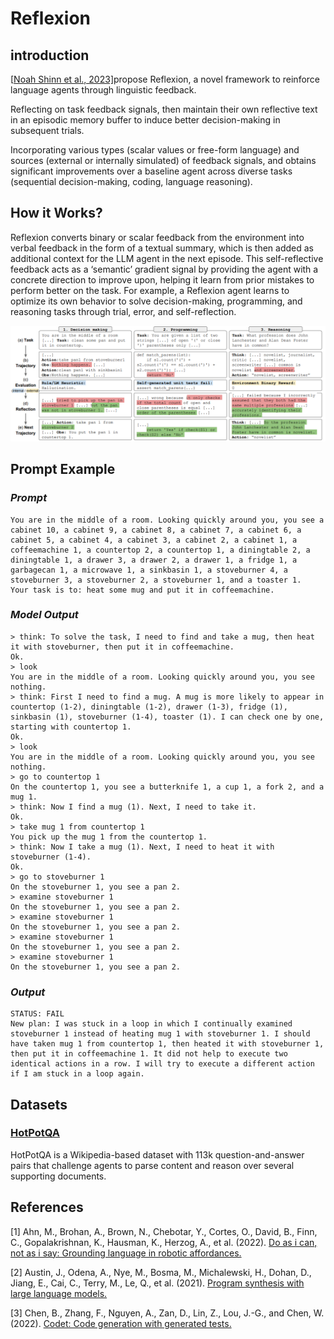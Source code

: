 

# **Reflexion**

## introduction

[[Noah Shinn et al., 2023\]](https://arxiv.org/abs/2303.11366)propose Reflexion, a novel framework to reinforce language agents through linguistic feedback.

Reflecting on task feedback signals, then maintain their own reflective text in an episodic memory buffer to induce better decision-making in subsequent trials.

Incorporating various types (scalar values or free-form language) and sources (external or internally simulated) of feedback signals, and obtains significant improvements over a baseline agent across diverse tasks (sequential decision-making, coding, language reasoning).


## How it Works?

Reflexion converts binary or scalar feedback from the environment into verbal feedback in the form of a textual summary, which is then added as additional context for the LLM agent in the next episode. This self-reflective feedback acts as a ‘semantic’ gradient signal by providing the agent with a concrete direction to improve upon, helping it learn from prior mistakes to perform better on the task.  For example, a Reflexion agent learns to optimize its own behavior to solve decision-making, programming, and reasoning tasks through trial, error, and self-reflection.

![](pictures\1.png)



## Prompt Example

### *Prompt*

```
You are in the middle of a room. Looking quickly around you, you see a cabinet 10, a cabinet 9, a cabinet 8, a cabinet 7, a cabinet 6, a cabinet 5, a cabinet 4, a cabinet 3, a cabinet 2, a cabinet 1, a coffeemachine 1, a countertop 2, a countertop 1, a diningtable 2, a diningtable 1, a drawer 3, a drawer 2, a drawer 1, a fridge 1, a garbagecan 1, a microwave 1, a sinkbasin 1, a stoveburner 4, a stoveburner 3, a stoveburner 2, a stoveburner 1, and a toaster 1.
Your task is to: heat some mug and put it in coffeemachine.
```

### *Model Output*

```
> think: To solve the task, I need to find and take a mug, then heat it with stoveburner, then put it in coffeemachine.
Ok.
> look
You are in the middle of a room. Looking quickly around you, you see nothing.
> think: First I need to find a mug. A mug is more likely to appear in countertop (1-2), diningtable (1-2), drawer (1-3), fridge (1), sinkbasin (1), stoveburner (1-4), toaster (1). I can check one by one, starting with countertop 1.
Ok.
> look
You are in the middle of a room. Looking quickly around you, you see nothing.
> go to countertop 1
On the countertop 1, you see a butterknife 1, a cup 1, a fork 2, and a mug 1.
> think: Now I find a mug (1). Next, I need to take it.
Ok.
> take mug 1 from countertop 1
You pick up the mug 1 from the countertop 1.
> think: Now I take a mug (1). Next, I need to heat it with stoveburner (1-4).
Ok.
> go to stoveburner 1
On the stoveburner 1, you see a pan 2.
> examine stoveburner 1
On the stoveburner 1, you see a pan 2.
> examine stoveburner 1
On the stoveburner 1, you see a pan 2.
> examine stoveburner 1
On the stoveburner 1, you see a pan 2.
> examine stoveburner 1
On the stoveburner 1, you see a pan 2.
```

### *Output* 

```
STATUS: FAIL
New plan: I was stuck in a loop in which I continually examined stoveburner 1 instead of heating mug 1 with stoveburner 1. I should have taken mug 1 from countertop 1, then heated it with stoveburner 1, then put it in coffeemachine 1. It did not help to execute two identical actions in a row. I will try to execute a different action if I am stuck in a loop again. 
```

## Datasets

### [HotPotQA](https://arxiv.org/abs/1809.09600)
HotPotQA is a Wikipedia-based dataset with 113k question-and-answer pairs that challenge agents to parse content and reason over several supporting documents.


## References

[1] Ahn, M., Brohan, A., Brown, N., Chebotar, Y., Cortes, O., David, B., Finn, C., Gopalakrishnan, K., Hausman, K., Herzog, A., et al. (2022). [Do as i can, not as i say: Grounding language in robotic affordances. ](https://arxiv.org/abs/2204.01691)

[2] Austin, J., Odena, A., Nye, M., Bosma, M., Michalewski, H., Dohan, D., Jiang, E., Cai, C., Terry, M., Le, Q., et al. (2021). [Program synthesis with large language models.](https://arxiv.org/abs/2108.07732)

[3] Chen, B., Zhang, F., Nguyen, A., Zan, D., Lin, Z., Lou, J.-G., and Chen, W. (2022). [Codet: Code generation with generated tests.](https://arxiv.org/abs/2108.07732)
